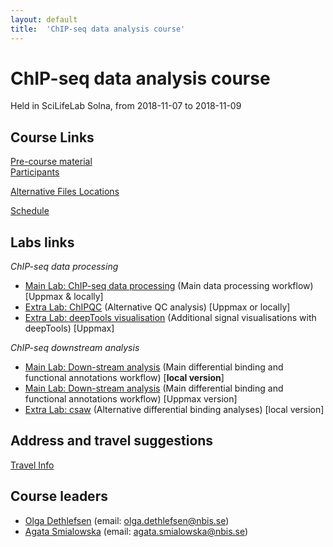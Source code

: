 ```yaml
---
layout: default
title:  'ChIP-seq data analysis course'
---
```


# ChIP-seq data analysis course
Held in SciLifeLab Solna, from 2018-11-07 to 2018-11-09

## Course Links
[Pre-course material](precourse)   
[Participants](admin/Participants/participants.pdf)


[Alternative Files Locations](box)  

[Schedule](schedule)  

## Labs links

*ChIP-seq data processing*
* [Main Lab: ChIP-seq data processing](labs/lab-processing) (Main data processing workflow) [Uppmax & locally]
* [Extra Lab: ChIPQC](labs/lab-chipqc) (Alternative QC analysis) [Uppmax or locally]
* [Extra Lab: deepTools visualisation](labs/lab-vis) (Additional signal visualisations with deepTools) [Uppmax]

*ChIP-seq downstream analysis*
* [Main Lab: Down-stream analysis](labs/lab-diffBinding-local) (Main differential binding and functional annotations workflow) [**local version**]
* [Main Lab: Down-stream analysis](labs/lab-diffBinding-remote) (Main differential binding and functional annotations workflow) [Uppmax version]
* [Extra Lab: csaw](labs/lab-csaw) (Alternative differential binding analyses) [local version]


## Address and travel suggestions
[Travel Info](travel)  

## Course leaders
* [Olga Dethlefsen](http://nbis.se/about/staff/olga-dethlefsen/) (email: olga.dethlefsen@nbis.se)
* [Agata Smialowska](http://nbis.se/about/staff/agata-smialowska/) (email: agata.smialowska@nbis.se)
